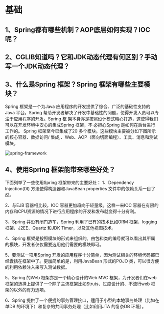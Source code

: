 # 基础

## 1、Spring都有哪些机制？AOP底层如何实现？IOC呢？



## 2、CGLIB知道吗？它和JDK动态代理有何区别？手动写一个JDK动态代理？

## 3、什么是Spring 框架？Spring 框架有哪些主要模块？

Spring 框架是一个为Java 应用程序的开发提供了综合、广泛的基础性支持的Java 平台。Spring
帮助开发者解决了开发中基础性的问题，使得开发人员可以专注于应用程序的开发。Spring 框
架本身亦是按照设计模式精心打造，这使得我们可以在开发环境中安心的集成Spring 框架，不
必担心Spring 是如何在后台进行工作的。
Spring 框架至今已集成了20 多个模块。这些模块主要被分如下图所示的核心容器、数据访问/
集成,、Web、AOP（面向切面编程）、工具、消息和测试模块。

![spring-framework](C:\Users\Administrator\Desktop\images\spring-framework.png)

## 4、使用Spring 框架能带来哪些好处？

下面列举了一些使用Spring 框架带来的主要好处：
1、Dependency Injection(DI) 方法使得构造器和JavaBean properties 文件中的依赖关系一目了然。

2、与EJB 容器相比较，IOC 容器更加趋向于轻量级。这样一来IOC 容器在有限的内存和CPU资源的情况下进行应用程序的开发和发布就变得十分有利。

3、Spring 并没有闭门造车，Spring 利用了已有的技术比如ORM 框架、logging 框架、J2EE、Quartz 和JDK Timer，以及其他视图技术。

4、Spring 框架是按照模块的形式来组织的。由包和类的编号就可以看出其所属的模块，开发者仅仅需要选用他们需要的模块即可。

5、要测试一项用Spring 开发的应用程序十分简单，因为测试相关的环境代码都已经囊括在框架中了。更加简单的是，利用JavaBean 形式的POJO 类，可以很方便的利用依赖注入来写入测试数据。

5、Spring 的Web 框架亦是一个精心设计的Web MVC 框架，为开发者们在web 框架的选择上提供了一个除了主流框架比如Struts、过度设计的、不流行web 框架的以外的有力选项。

6、Spring 提供了一个便捷的事务管理接口，适用于小型的本地事务处理（比如在单DB 的环境下）和复杂的共同事务处理（比如利用JTA 的复杂DB 环境）。



